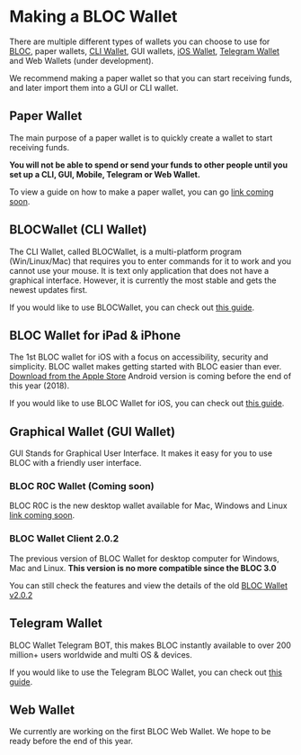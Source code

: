 # **Making a BLOC Wallet**

There are multiple different types of wallets you can choose to use for [BLOC](https://bloc.money), paper wallets, [CLI Wallet](../wallets/Using-BLOCWallet.md), GUI wallets, [iOS Wallet](../wallets/BLOC-iOS-wallet.md), [Telegram Wallet](../wallets/BLOC-Telegram-Wallet.md) and Web Wallets (under development).

We recommend making a paper wallet so that you can start receiving funds, and later import them into a GUI or CLI wallet.

## **Paper Wallet**

The main purpose of a paper wallet is to quickly create a wallet to start receiving funds.

**You will not be able to spend or send your funds to other people until you set up a CLI, GUI, Mobile, Telegram or Web Wallet.**

To view a guide on how to make a paper wallet, you can go [link coming soon](../#).

## **BLOCWallet (CLI Wallet)**

The CLI Wallet, called BLOCWallet, is a multi-platform program (Win/Linux/Mac) that requires you to enter commands for it to work and you cannot use your mouse. It is text only application that does not have a graphical interface. However, it is currently the most stable and gets the newest updates first.

If you would like to use BLOCWallet, you can check out [this guide](../wallets/Using-BLOCWallet.md).

## **BLOC Wallet for iPad & iPhone**

The 1st BLOC wallet for iOS with a focus on accessibility, security and simplicity. BLOC wallet makes getting started with BLOC easier than ever. [Download from the Apple Store](https://itunes.apple.com/us/app/bloc-wallet-by-furiousteam-ltd/id1437924269?mt=8&ign-mpt=uo%3D2) Android version is coming before the end of this year (2018).

If you would like to use BLOC Wallet for iOS, you can check out [this guide](../wallets/BLOC-iOS-wallet.md).

## **Graphical Wallet (GUI Wallet)**

GUI Stands for Graphical User Interface. It makes it easy for you to use BLOC with a friendly user interface.

### BLOC R0C Wallet (Coming soon)

BLOC R0C is the new desktop wallet available for Mac, Windows and Linux [link coming soon](../#).

### **BLOC Wallet Client 2.0.2**

The previous version of BLOC Wallet for desktop computer for Windows, Mac and Linux.
**This version is no more compatible since the BLOC 3.0**

You can still check the features and view the details of the old [BLOC Wallet v2.0.2](../BLOC-GUI-Desktop-Wallet-V2)

## **Telegram Wallet**

BLOC Wallet Telegram BOT, this makes BLOC instantly available to over 200 million+ users worldwide and multi OS & devices.

If you would like to use the Telegram BLOC Wallet, you can check out [this guide](../wallets/BLOC-Telegram-Wallet.md).

## **Web Wallet**

We currently are working on the first BLOC Web Wallet. We hope to be ready before the end of this year.